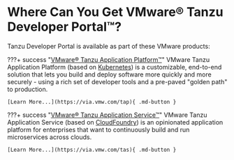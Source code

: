 # Where Can You Get VMware® Tanzu Developer Portal™?

Tanzu Developer Portal is available as part of these VMware products:

???+ success "[VMware® Tanzu Application Platform™](https://via.vmw.com/tap)"
    VMware Tanzu Application Platform (based on [Kubernetes](https://kubernetes.io)) is a customizable, end-to-end solution that lets you build and deploy software more quickly and more securely - using a rich set of developer tools and a pre-paved "golden path" to production.

    [Learn More...](https://via.vmw.com/tap){ .md-button }

???+ success "[VMware® Tanzu Application Service™](https://via.vmw.com/tas)"
    VMware Tanzu Application Service (based on [CloudFoundry](https://www.cloudfoundry.org/)) is an opinionated application platform for enterprises that want to continuously build and run microservices across clouds.

    [Learn More...](https://via.vmw.com/tas){ .md-button }